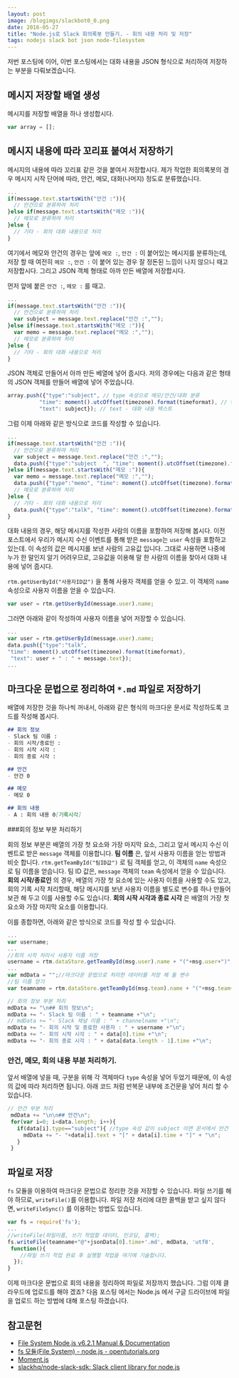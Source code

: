 ```yaml
---
layout: post
image: /blogimgs/slackbot0_0.png
date: 2016-05-27
title: "Node.js로 Slack 회의록봇 만들기. - 회의 내용 처리 및 저장"
tags: nodejs slack bot json node-filesystem
---
```

저번 포스팅에 이어, 이번 포스팅에서는 대화 내용을 JSON 형식으로 처리하여 저장하는 부분을 다뤄보겠습니다.

## 메시지 저장할 배열 생성
메시지를 저장할 배열을 하나 생성합시다.

```js
var array = [];
```

## 메시지 내용에 따라 꼬리표 붙여서 저장하기
메시지의 내용에 따라 꼬리표 같은 것을 붙여서 저장합시다. 제가 작업한 회의록봇의 경우 메시지 시작 단어에 따라,
안건, 메모, 대화(나머지) 정도로 분류했습니다.

```js
...
if(message.text.startsWith("안건 :")){
  // 안건으로 분류하여 처리
}else if(message.text.startsWith("메모 :")){
  // 메모로 분류하여 처리
}else {
  // 기타 - 회의 대화 내용으로 처리
}
```
여기에서 메모와 안건의 경우는 앞에 `메모 :`, `안건 :` 이 붙어있는 메시지를 분류하는데, 저장 할 때 여전히 `메모 :`, `안건 :` 이 붙어 있는 경우
잘 정돈된 느낌이 나지 않으니 때고 저장합시다. 그리고 JSON 객체 형태로 아까 만든 배열에 저장합시다.

먼저 앞에 붙은 `안건 :`, `메모 :` 를 때고.

```js
...
if(message.text.startsWith("안건 :")){
  // 안건으로 분류하여 처리
  var subject = message.text.replace("안건 :","");
}else if(message.text.startsWith("메모 :")){
  var memo = message.text.replace("메모 :","");
  // 메모로 분류하여 처리
}else {
  // 기타 - 회의 대화 내용으로 처리
}
```
JSON 객체로 만들어서 아까 만든 베열에 넣어 줍시다. 저의 경우에는 다음과 같은 형태의 JSON 객체를 만들어 배열에 넣어 주었습니다.

```js
array.push({"type":"subject", // type 속성으로 메모/안건/대화 분류
          "time": moment().utcOffset(timezone).format(timeformat), // time - 기록 시간 속성 - moment.js 이용하여 현제시각 기록
          "text": subject}); // text - 대화 내용 텍스트
```

그럼 이제 아래와 같은 방식으로 코드를 작성할 수 있습니다.

```js
...
if(message.text.startsWith("안건 :")){
  // 안건으로 분류하여 처리
  var subject = message.text.replace("안건 :","");
  data.push({"type":"subject  ", "time": moment().utcOffset(timezone).format(timeformat), "text": subject});
}else if(message.text.startsWith("메모 :")){
  var memo = message.text.replace("메모 :","");
  data.push({"type":"memo", "time": moment().utcOffset(timezone).format(timeformat), "text": memo});
  // 메모로 분류하여 처리
}else {
  // 기타 - 회의 대화 내용으로 처리
  data.push({"type":"talk", "time": moment().utcOffset(timezone).format(timeformat), "text": message.text});
}
```

대화 내용의 경우, 해당 메시지를 작성한 사람의 이름을 포함하여 저장해 봅시다.
이전 포스트에서 우리가 메시지 수신 이벤트를 통해 받은 `message`는 `user` 속성을 포함하고 있는데.
이 속성의 값은 메시지롤 보낸 사람의 고유값 입니다. 그대로 사용하면 나중에 누가 한 말인지 알기 어려우므로,
고유값을 이용해 말 한 사람의 이름을 찾아서 대화 내용에 넣어 줍시다.

`rtm.getUserById("사용자ID값")` 을 통해 사용자 객체를 얻을 수 있고. 이 객체의 `name` 속성으로 사용자 이름을 얻을 수 있습니다.

```js
var user = rtm.getUserById(message.user).name;
```

그러면 아래와 같이 작성하여 사용자 이름을 넣어 저장할 수 있습니다.

```js
...
var user = rtm.getUserById(message.user).name;
data.push({"type":"talk",
"time": moment().utcOffset(timezone).format(timeformat),
 "text": user + " : " + message.text});
...
```

## 마크다운 문법으로 정리하여 `*.md` 파일로 저장하기
  배열에 저장한 것을 하나씩 꺼내서, 아래와 같은 형식의 마크다운 문서로 작성하도록 코드를 작성해 봅시다.
```md
## 회의 정보
- Slack 팀 이름 :
- 회의 시작/종료인 :
- 회의 시작 시각 :
- 회의 종료 시각 :

## 안건
- 안건 0

## 메모
- 메모 0

## 회의 내용
- A : 회의 내용 0[기록시각]
```
###회의 정보 부분 처리하기

회의 정보 부분은 배열의 가장 첫 요소와 가장 마지막 요소, 그리고 앞서 메시지 수신 이벤트로 받은 `message` 객체를 이용합니다.
**팀 이름** 은, 앞서 사용자 이름을 얻는 방법과 비슷 합니다. `rtm.getTeamById("팀ID값")` 로 팀 객체를 얻고, 이 객체의 `name` 속성으로 팀 이름을 얻습니다.
팀 ID 값은, `message` 객체의 `team` 속성에서 얻을 수 있습니다.
**회의 시작/종료인** 의 경우, 배열의 가장 첫 요소에 있는 사용자 이름을 사용할 수도 있고, 회의 기록 시작 처리할때, 해당 메시지를 보낸 사용자 이름을 별도로 변수를 하나 만들어 보관 해 두고 이를 사용할 수도 있습니다.
**회의 시작 시각과 종료 시각** 은 배열의 가장 첫 요소와 가장 마지막 요소를 이용합니다.

이를 종합하면, 아래와 같은 방식으로 코드를 작성 할 수 있습니다.
```js
...
var username;
...
//회의 시작 처리시 사용자 이름 저장
username = rtm.dataStore.getTeamById(msg.user).name + "("+msg.user+")";
...
var mdData = "";//마크다운 문법으로 처리한 데이터를 저장 해 둘 변수
//팀 이름 얻기
var teamname = rtm.dataStore.getTeamById(msg.team).name + "("+msg.team+")";

// 회의 정보 부분 처리
mdData += "\n## 회의 정보\n";
mdData += "- Slack 팀 이름 : " + teamname +"\n";
// mdData += "- Slack 채널 이름 : " + channelname +"\n";
mdData += "- 회의 시작 및 종료한 사용자 : " + username +"\n";
mdData += "- 회의 시작 시각 : " + data[0].time +"\n";
mdData += "- 회의 종료 시각 : " + data[data.length - 1].time +"\n";
```

### 안건, 메모, 회의 내용 부분 처리하기.
앞서 배열에 넣을 때, 구분을 위해 각 객체마다 `type` 속성을 넣어 두었기 때문에, 이 속성의 값에 따라 처리하면 됩니다.
아래 코드 처럼 반복문 내부에 조건문을 넣어 처리 할 수 있습니다.
```js
// 안건 부분 처리
 mdData += "\n\n## 안건\n";
 for(var i=0; i<data.length; i++){
   if(data[i].type=="subject"){ //type 속성 값이 subject 이면 문서에서 안건 부분 쪽에 넣기
     mdData += "- "+data[i].text + "[" + data[i].time + "]" + "\n";
   }
 }
```

## 파일로 저장
`fs` 모듈을 이용하여 마크다운 문법으로 정리한 것을 저장할 수 있습니다.
파일 쓰기를 해야 하므로, `writeFile()`를 이용합니다. 파일 저장 처리에 대한 콜백을 받고 싶지 않다면, `writeFileSync()` 를 이용하는 방법도 있습니다.
```js
var fs = require('fs');
...
//writeFile(파일이름, 쓰기 작업할 데이터, 인코딩, 콜백);
fs.writeFile(teamname+"@"+jsonData[0].time+'.md', mdData, 'utf8',
 function(){
    //파일 쓰기 작업 완료 후 실행할 작업을 여기에 기술합니다.
  });
}
```

이제 마크다운 문법으로 회의 내용을 정리하여 파일로 저장까지 했습니다. 그럼 이제 클라우드에 업로드를 해야 겠죠?
다음 포스팅 에서는 Node.js 에서 구글 드라이브에 파일을 업로드 하는 방법에 대해 포스팅 하겠습니다.

## 참고문헌
- [File System Node.js v6.2.1 Manual & Documentation](https://nodejs.org/api/fs.html#fs_fs_writefile_file_data_options_callback)
- [fs 모듈(File System) - node.js - opentutorials.org](https://opentutorials.org/module/938/7373)
- [Moment.js](http://momentjs.com/)
- [slackhq/node-slack-sdk: Slack client library for node.js](https://github.com/slackhq/node-slack-sdk)

